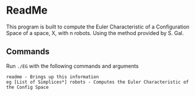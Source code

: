 # ReadMe

This program is built to compute the Euler Characteristic of a Configuration Space of a space, X, with n robots. Using the method provided by S. Gal.

## Commands

Run `./EG` with the following commands and arguments

    readme - Brings up this information
    eg [List of Simplices*] robots - Computes the Euler Characteristic of the Config Space
